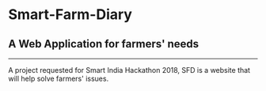 # Smart-Farm-Diary
##	A Web Application for farmers' needs
<hr/>
A project requested for Smart India Hackathon 2018, SFD is a website that will help solve farmers' issues.